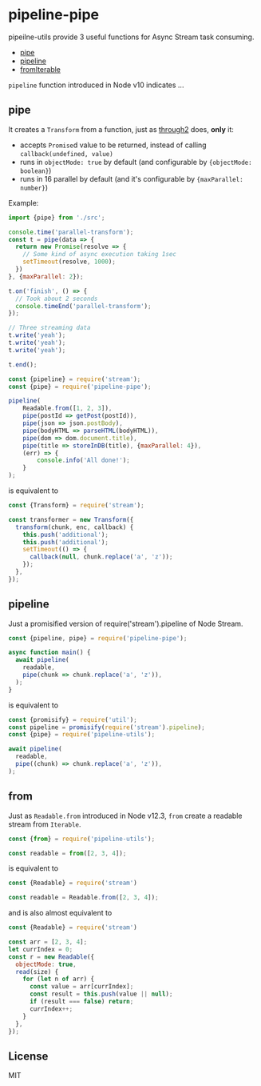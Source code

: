 # pipeline-pipe

pipeilne-utils provide 3 useful functions for Async Stream task consuming.

* [pipe](#pipe)
* [pipeline](#pipeline)
* [fromIterable](#fromIterable)

`pipeline` function introduced in Node v10 indicates ...

## pipe

It creates a `Transform` from a function, just as [through2](https://github.com/rvagg/through2) does, **only** it:

* accepts `Promise`d value to be returned, instead of calling `callback(undefined, value)`
* runs in `objectMode: true` by default (and configurable by `{objectMode: boolean}`)
* runs in 16 parallel by default (and it's configurable by `{maxParallel: number}`)

Example:

```js
import {pipe} from './src';

console.time('parallel-transform');
const t = pipe(data => {
  return new Promise(resolve => {
    // Some kind of async execution taking 1sec
    setTimeout(resolve, 1000);
  })
}, {maxParallel: 2});

t.on('finish', () => {
  // Took about 2 seconds
  console.timeEnd('parallel-transform');
});

// Three streaming data
t.write('yeah');
t.write('yeah');
t.write('yeah');

t.end();
```


```js
const {pipeline} = require('stream');
const {pipe} = require('pipeline-pipe');

pipeline(
    Readable.from([1, 2, 3]),
    pipe(postId => getPost(postId)),
    pipe(json => json.postBody),
    pipe(bodyHTML => parseHTML(bodyHTML)),
    pipe(dom => dom.document.title),
    pipe(title => storeInDB(title), {maxParallel: 4}),
    (err) => {
        console.info('All done!');
    }
);
```

is equivalent to

```js
const {Transform} = require('stream');

const transformer = new Transform({
  transform(chunk, enc, callback) {
    this.push('additional');
    this.push('additional');
    setTimeout(() => {
      callback(null, chunk.replace('a', 'z'));
    });
  },
});
```

## pipeline

Just a promisified version of require('stream').pipeline of Node Stream.

```js
const {pipeline, pipe} = require('pipeline-pipe');

async function main() {
  await pipeline(
    readable,
    pipe(chunk => chunk.replace('a', 'z')),
  );
}
``` 

is equivalent to

```js
const {promisify} = require('util');
const pipeline = promisify(require('stream').pipeline);
const {pipe} = require('pipeline-utils');

await pipeline(
  readable,
  pipe((chunk) => chunk.replace('a', 'z')),
);
```

## from

Just as `Readable.from` introduced in Node v12.3, `from` create a readable stream from `Iterable`. 

```js
const {from} = require('pipeline-utils');

const readable = from([2, 3, 4]);
```

is equivalent to

```js
const {Readable} = require('stream')

const readable = Readable.from([2, 3, 4]);
```

and is also almost equivalent to

```js
const {Readable} = require('stream')

const arr = [2, 3, 4];
let currIndex = 0;
const r = new Readable({
  objectMode: true,
  read(size) {
    for (let n of arr) {
      const value = arr[currIndex];
      const result = this.push(value || null);
      if (result === false) return;
      currIndex++;
    }
  },
});
```

## License

MIT
